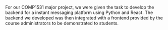 For our COMP1531 major project, we were given the task to develop the backend for a instant messaging platform using Python and React. The backend we developed was then integrated with a frontend provided by the course administrators to be demonstrated to students.


